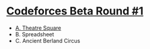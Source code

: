 # [Codeforces Beta Round #1](https://codeforces.com/contest/1)

- [A. Theatre Square](https://github.com/wingkwong/codeforces/tree/master/1/A.cpp)
- B. Spreadsheet
- C. Ancient Berland Circus
